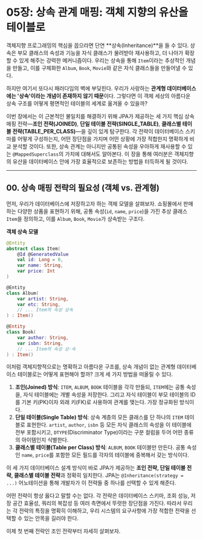 # 05장: 상속 관계 매핑: 객체 지향의 유산을 테이블로

객체지향 프로그래밍의 핵심을 꼽으라면 단연 \*\*상속(Inheritance)\*\*을 들 수 있다. 상속은 부모 클래스의 속성과 기능을 자식 클래스가 물려받아 재사용하고, 더 나아가 확장할 수 있게 해주는 강력한 메커니즘이다. 우리는 상속을 통해 `Item`이라는 추상적인 개념을 만들고, 이를 구체화한 `Album`, `Book`, `Movie`와 같은 자식 클래스들을 만들어낼 수 있다.

하지만 여기서 또다시 패러다임의 벽에 부딪힌다. 우리가 사랑하는 **관계형 데이터베이스에는 '상속'이라는 개념이 존재하지 않기 때문**이다. 그렇다면 이 객체 세상의 아름다운 상속 구조를 어떻게 평면적인 테이블의 세계로 옮겨올 수 있을까?

이번 장에서는 이 근본적인 불일치를 해결하기 위해 JPA가 제공하는 세 가지 핵심 상속 매핑 전략—**조인 전략(JOINED)**, **단일 테이블 전략(SINGLE\_TABLE)**, **클래스별 테이블 전략(TABLE\_PER\_CLASS)**—을 깊이 있게 탐구한다. 각 전략이 데이터베이스 스키마를 어떻게 구성하는지, 어떤 장단점을 가지며 어떤 상황에 가장 적합한지 명확하게 비교 분석할 것이다. 또한, 상속 관계는 아니지만 공통된 속성을 우아하게 재사용할 수 있는 `@MappedSuperclass`의 가치에 대해서도 알아본다. 이 장을 통해 여러분은 객체지향의 유산을 데이터베이스 안에 가장 효율적으로 보존하는 방법을 터득하게 될 것이다.

-----

## 00\. 상속 매핑 전략의 필요성 (객체 vs. 관계형)

먼저, 우리가 데이터베이스에 저장하고자 하는 객체 모델을 살펴보자. 쇼핑몰에서 판매하는 다양한 상품을 표현하기 위해, 공통 속성(`id`, `name`, `price`)을 가진 추상 클래스 `Item`을 정의하고, 이를 `Album`, `Book`, `Movie`가 상속받는 구조다.

**객체 상속 모델**

```kotlin
@Entity
abstract class Item(
    @Id @GeneratedValue
    val id: Long = 0,
    var name: String,
    var price: Int
)

@Entity
class Album(
    var artist: String,
    var etc: String,
    // ... Item의 속성 상속
) : Item()

@Entity
class Book(
    var author: String,
    var isbn: String,
    // ... Item의 속성 상-속
) : Item()
```

이처럼 객체지향적으로는 명확하고 아름다운 구조를, 상속 개념이 없는 관계형 데이터베이스 테이블로는 어떻게 표현해야 할까? 크게 세 가지 방법을 떠올릴 수 있다.

1.  **조인(Joined) 방식**: `ITEM`, `ALBUM`, `BOOK` 테이블을 각각 만들되, `ITEM`에는 공통 속성을, 자식 테이블에는 개별 속성을 저장한다. 그리고 자식 테이블이 부모 테이블의 ID를 기본 키(PK)이자 외래 키(FK)로 사용하여 관계를 맺는다. 가장 정규화된 방식이다.
2.  **단일 테이블(Single Table) 방식**: 상속 계층의 모든 클래스를 단 하나의 `ITEM` 테이블로 표현한다. `artist`, `author`, `isbn` 등 모든 자식 클래스의 속성을 이 테이블에 전부 포함시키고, `DTYPE`(Discriminator Type)이라는 구분 컬럼을 두어 어떤 종류의 아이템인지 식별한다.
3.  **클래스별 테이블(Table per Class) 방식**: `ALBUM`, `BOOK` 테이블만 만든다. 공통 속성인 `name`, `price`를 포함한 모든 필드를 각자의 테이블에 중복해서 갖는 방식이다.

이 세 가지 데이터베이스 설계 방식이 바로 JPA가 제공하는 **조인 전략, 단일 테이블 전략, 클래스별 테이블 전략**과 정확히 일치한다. JPA는 `@Inheritance(strategy = ...)` 어노테이션을 통해 개발자가 이 전략들 중 하나를 선택할 수 있게 해준다.

어떤 전략이 항상 옳다고 말할 수는 없다. 각 전략은 데이터베이스 스키마, 조회 성능, 저장 공간 효율성, 쿼리의 복잡성 등 여러 측면에서 뚜렷한 장단점을 가진다. 따라서 우리는 각 전략의 특징을 명확히 이해하고, 우리 시스템의 요구사항에 가장 적합한 전략을 선택할 수 있는 안목을 길러야 한다.

이제 첫 번째 전략인 조인 전략부터 자세히 살펴보자.